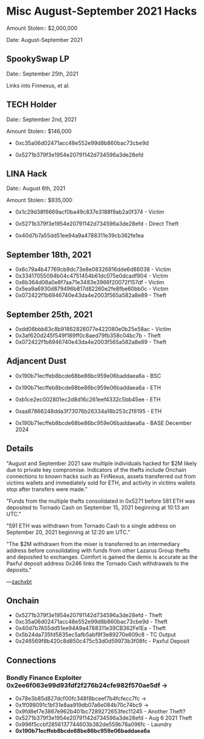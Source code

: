 # Misc August-September 2021 Hacks

Amount Stolen:: $2,000,000

Date: August-September 2021



## SpookySwap LP

Date:: September 25th, 2021

Links into Finnexus, et al.



## TECH Holder

Date:: September 2nd, 2021

Amount Stolen:: $146,000

- 0xc35a06d02471acc48e552e99d8b860bac73cbe9d

- 0x5271b379f3e1954e20791142d734596a3de28efd




## LINA Hack

Date:: August 6th, 2021

Amount Stolen:: $935,000

- 0x1c29d38f6669acf0ba49c837e3188f9ab2a0f374 - Victim

- 0x5271b379f3e1954e20791142d734596a3de28efd - Direct Theft

- 0x40d7b7a55dd51ee94a9a4788311e39cb362fe1ea



## September 18th, 2021
- 0x6c79a4b47769cb9dc73e8e08326816dde6d86038 - Victim
- 0x33417055094b04c4751454b61dc075e0dcadf904 - Victim
- 0x6b364d08a0e8f7aa71e3483e3966f20072f157df - Victim
- 0x5ea9a6930d879496b817d82260e2fe8fbe60bb0c - Victim
- 0x072422f1b6946740e43da4e2003f565a582a8e89 - Theft


## September 25th, 2021
- 0xdd06bbb83c8b91862826077e422080e0b25e58ac - Victim
- 0x3af620d245f549f189ff0c8aed79fb358c04bc7b - Theft
- 0x072422f1b6946740e43da4e2003f565a582a8e89 - Theft



## Adjancent Dust

- 0x190b71ecffeb8bcde68be86bc959e06baddaea6a - BSC

- 0x190b71ecffeb8bcde68be86bc959e06baddaea6a - ETH
- 0xb1ce2ec002801ec2d8d16c261eef4332c5bb45ee - ETH
- 0xaa87866248dda3f73076b26334a18b253c2f8195 - ETH
- 0x190b71ecffeb8bcde68be86bc959e06baddaea6a - BASE December 2024



## Details

"August and September 2021 saw multiple individuals hacked for $2M likely due to private key compromise. Indicators of the thefts include Onchain connections to known hacks such as FinNexus, assets transferred out from victims wallets and immediately sold for ETH, and activity in victims wallets stop after transfers were made."

"Funds from the multiple thefts consolidated in 0x5271 before 581 ETH was deposited to Tornado Cash on September 15, 2021 beginning at 10:13 am UTC."

"591 ETH was withdrawn from Tornado Cash to a single address on September 20, 2021 beginning at 12:20 am UTC."

"The $2M withdrawn from the mixer is transferred to an intermediary address before consolidating with funds from other Lazarus Group thefts and deposited to exchanges. Comfort is gained the demix is accurate as the Paxful deposit address 0x246 links the Tornado Cash withdrawals to the deposits."

—[zachxbt](https://zachxbt.mirror.xyz/B0-UJtxN41cJhpPtKv0v2LZ8u-0PwZ4ecMPEdX4l8vE)


## Onchain
- 0x5271b379f3e1954e20791142d734596a3de28efd - Theft
- 0xc35a06d02471acc48e552e99d8b860bac73cbe9d - Theft
- 0x40d7b7A55dd51ee94A9a4788311e39CB362Fe1Ea - Theft
- 0x5b24da735fd5835ec5afb5abf9f3e89270e609c8 - TC Output
- 0x246569f8b420c8d850c475c53d0d59973b3f08fc - Paxful Deposit



## Connections


### Bondly Finance Exploiter 0x2ee6f063e99d93fdf2f276b24cfe982f570ae5df ->

- 0x78e3b85d827dcf00fc348f8bceef7b4fcfecc7fc ->
- 0x1f098091c1bf31e8aa919db07a6e084b70c74bc9 ->
- 0x9fd8ef7e3867e962b401bc7289272653fec11245 - Another Theft?
- 0x5271b379f3e1954e20791142d734596a3de28efd - Aug 6 2021 Theft
- 0x996f5ccbf2856137744603b382de559b78a096fc - Laundry
- **0x190b71ecffeb8bcde68be86bc959e06baddaea6a**


